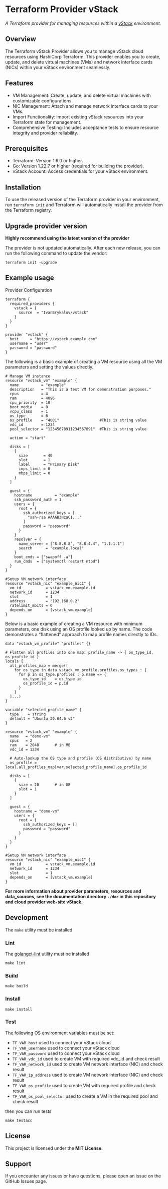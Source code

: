 # Terraform Provider vStack
*A Terraform provider for managing resources within a [vStack](https://vstack.com/) environment.*

## Overview

The Terraform vStack Provider allows you to manage vStack cloud resources using HashiCorp Terraform. This provider enables you to create, update, and delete virtual machines (VMs) and network interface cards (NICs) within your vStack environment seamlessly.

## Features
* VM Management: Create, update, and delete virtual machines with customizable configurations.
* NIC Management: Attach and manage network interface cards to your VMs.
* Import Functionality: Import existing vStack resources into your Terraform state for management.
* Comprehensive Testing: Includes acceptance tests to ensure resource integrity and provider reliability.

## Prerequisites
* Terraform: Version 1.6.0 or higher.
* Go: Version 1.22.7 or higher (required for building the provider).
* vStack Account: Access credentials for your vStack environment.

## Installation
To use the released version of the Terraform provider in your environment, run `terraform init` and Terraform will automatically install the provider from the Terraform registry.

## Upgrade provider version
**Highly recommend using the latest version of the provider**

The provider is not updated automatically. After each new release, you can run the following command to update the vendor:
```
terraform init -upgrade
```

## Example usage

Provider Configuration
```
terraform {
  required_providers {
    vstack = {
      source  = "IvanBrykalov/vstack"
    }
  }
}

provider "vstack" {
  host     = "https://vstack.example.com"
  username = "user"
  password = "password"
}
```
The following is a basic example of creating a VM resource using all the VM parameters and setting the values directly.
```
# Manage VM instance
resource "vstack_vm" "example" {
  name          = "example"
  description   = "This is a test VM for demonstration purposes."
  cpus          = 4
  ram           = 4096
  cpu_priority  = 10
  boot_media    = 0
  vcpu_class    = 1
  os_type       = 6
  os_profile    = "4001"                  #This is string value
  vdc_id        = 1234
  pool_selector = "12345678911234567891"  #This is string value

  action = "start"

  disks = [
    {
      size       = 40
      slot       = 1
      label      = "Primary Disk"
      iops_limit = 0
      mbps_limit = 0
    }
  ]

  guest = {
    hostname          = "example"
    ssh_password_auth = 1
    users = {
      root = {
        ssh_authorized_keys = [
          "ssh-rsa AAAAB3NzaC1..."
        ]
        password = "password"
      }
    }
    resolver = {
      name_server = ["8.8.8.8", "8.8.4.4", "1.1.1.1"]
      search      = "example.local"
    }
    boot_cmds = ["swapoff -a"]
    run_cmds  = ["systemctl restart ntpd"]
  }
}

#Setup VM network interface
resource "vstack_nic" "example_nic1" {
  vm_id           = vstack_vm.example.id
  network_id      = 1234
  slot            = 1
  address         = "192.168.0.2"
  ratelimit_mbits = 0
  depends_on      = [vstack_vm.example]
}
```
Below is a basic example of creating a VM resource with minimum parameters, one disk using an OS profile looked up by name. 
The code demonstrates a “flattened” approach to map profile names directly to IDs.
```
data "vstack_vm_profile" "profiles" {}

# Flatten all profiles into one map: profile_name -> { os_type_id, os_profile_id }
locals {
  all_profiles_map = merge([
    for os_type in data.vstack_vm_profile.profiles.os_types : {
      for p in os_type.profiles : p.name => {
        os_type_id    = os_type.id
        os_profile_id = p.id
      }
    }
  ]...)
}

variable "selected_profile_name" {
  type    = string
  default = "Ubuntu 20.04.6 v2"
}

resource "vstack_vm" "example" {
  name   = "demo-vm"
  cpus   = 2
  ram    = 2048       # in MB
  vdc_id = 1234

  # Auto-lookup the OS type and profile (OS distributive) by name
  os_profile = local.all_profiles_map[var.selected_profile_name].os_profile_id

  disks = [
    {
      size = 20       # in GB
      slot = 1
    }
  ]

  guest = {
    hostname = "demo-vm"
    users = {
      root = {
        ssh_authorized_keys = []
        password = "password"
      }
    }
  }
}

#Setup VM network interface
resource "vstack_nic" "example_nic1" {
  vm_id           = vstack_vm.example.id
  network_id      = 1234
  slot            = 1
  depends_on      = [vstack_vm.example]
}
```
**For more information about provider parameters, resources and data_sources, see the documentation directory `./doc` in this repository and
cloud provider web-site vStack.**

## Development
The `make` utility must be installed

### Lint
The [golangci-lint](https://golangci-lint.run/welcome/install/) utility must be installed 
```
make lint
```

### Build
```
make build
```

### Install
```
make install
```

### Test
The following OS environment variables must be set:
* `TF_VAR_host` used to connect your vStack cloud
* `TF_VAR_username`  used to connect your vStack cloud
* `TF_VAR_password` used to connect your vStack cloud
* `TF_VAR_vdc_id` used to create VM with required vdc_id and check result
* `TF_VAR_network_id` used to create VM network interface (NIC) and check result
* `TF_VAR_ip_address` used to create VM network interface (NIC) and check result
* `TF_VAR_os_profile` used to create VM with required profile and check result
* `TF_VAR_os_pool_selector` used to create a VM in the required pool and check result


then you can run tests
```
make testacc
```
## License

This project is licensed under the **MIT License**.

## Support
If you encounter any issues or have questions, please open an issue on the GitHub Issues page.
